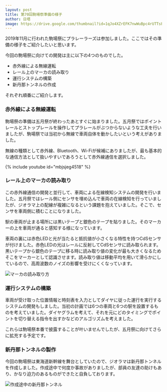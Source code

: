 ```yaml
---
layout: post
title: 第70回駒場祭準備の様子
author: 日塔
image: https://drive.google.com/thumbnail?id=1qJo4XZrEFK7nwWuBpc4rUTTsFRp1On55&sz=w1200-h900
---
```


2019年11月に行われた駒場祭にプラレーラーズは参加しました。ここではその準備の様子をご紹介したいと思います。

今回の駒場祭に向けての開発は主に以下の4つのものでした。

- 赤外線による無線運転
- レール上のマーカの読み取り
- 運行システムの構築
- 新丹那トンネルの作成

それぞれ順番にご紹介します。

### 赤外線による無線運転

駒場祭の準備は五月祭が終わったあとすぐに始まりました。五月祭ではポイントレールとストップレールを操作してプラレールがぶつからないような工夫を行いましたが、駒場祭では当初から無線で車両自体を動かしたいという考えがありました。

無線の種類として赤外線、Bluetooth、Wi-Fiが候補にありましたが、最も基本的な通信方法として扱いやすいであろうとして赤外線通信を選択しました。

{% include youtube id="mbjsjeg4518" %}

### レール上のマーカの読み取り

この赤外線通信の開発と並行して、車両による在線検知システムの開発を行いました。五月祭ではレール側にセンサを埋め込んで車両の在線検知を行っていましたが、ジオラマ上の配線が複雑になるという課題を抱えていました。そこで、センサを車両側に積むことになりました。

駅の車両が止まる場所には黒いテープと銀色のテープを貼りました。そのマーカーの上を車両が通ると感知する様になっています。

車両の裏には赤色LEDと光が当たると抵抗値が小さくなる特性を持つCdSセンサが付けました。赤色LEDの光はレールに反射してCdSセンサに読み取られます。黒いテープから銀色のテープに移る時に読み取り値の変化が最も大きくなるためそこをマーカーとして認識させます。読み取り値は移動平均を用いて滑らかにしているので、高周波数のノイズの影響を受けにくくなっています。

![マーカの読み取り方](https://drive.google.com/thumbnail?id=1SDRvFDOLI3vReYRVg9RNVhPWwURiEmJv&sz=w1200-h900)

### 運行システムの構築

車両が受け取った位置情報と時刻表を入力としてダイヤに従った運行を実行するシステムの開発もしました。当初の計画では6つの車両と6つの駅を設置するものを考えていました。ダイヤグラムを考えて、それを元にどのタイミングでポイントを切り替える指令を出すかなどのアルゴリズムを考えました。

これらは駒場祭本番で披露することが叶いませんでしたが、五月祭に向けてさらに拡充する予定です。

### 新丹那トンネルの製作

今回の駒場祭は東海道新幹線を舞台としていたので、ジオラマは新丹那トンネルを作成しました。作成途中で何度か事故がありましたが、部員の友達の助けもあり、かなり迫力のあるものができたと自負しております。

![作成途中の新丹那トンネル](https://drive.google.com/thumbnail?id=1qJo4XZrEFK7nwWuBpc4rUTTsFRp1On55&sz=w1200-h900)
